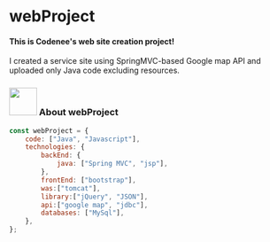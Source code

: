 # webProject

<h4>This is Codenee's web site creation project!</h4>
I created a service site using SpringMVC-based Google map API and uploaded only Java code excluding resources.

### <img src="https://media.giphy.com/media/VgCDAzcKvsR6OM0uWg/giphy.gif" width="50"> About webProject

```javascript
const webProject = {
    code: ["Java", "Javascript"],
    technologies: {
        backEnd: {
            java: ["Spring MVC", "jsp"],
        },
        frontEnd: ["bootstrap"],
        was:["tomcat"],
        library:["jQuery", "JSON"],
        api:["google map", "jdbc"],
        databases: ["MySql"],
    },
};
```



